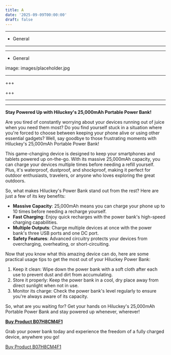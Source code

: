 ```yaml
---
title: A
date: '2025-09-09T00:00:00'
draft: false
---
```


---




- General
---

---

- General

image: images/placeholder.jpg

---

+++






+++





---



---
**Stay Powered Up with Hiluckey's 25,000mAh Portable Power Bank!**

Are you tired of constantly worrying about your devices running out of juice when you need them most? Do you find yourself stuck in a situation where you're forced to choose between keeping your phone alive or using other essential gadgets? Well, say goodbye to those frustrating moments with Hiluckey's 25,000mAh Portable Power Bank!

This game-changing device is designed to keep your smartphones and tablets powered up on-the-go. With its massive 25,000mAh capacity, you can charge your devices multiple times before needing a refill yourself. Plus, it's waterproof, dustproof, and shockproof, making it perfect for outdoor enthusiasts, travelers, or anyone who loves exploring the great outdoors.

So, what makes Hiluckey's Power Bank stand out from the rest? Here are just a few of its key benefits:

* **Massive Capacity**: 25,000mAh means you can charge your phone up to 10 times before needing a recharge yourself.
* **Fast Charging**: Enjoy quick recharges with the power bank's high-speed charging capabilities.
* **Multiple Outputs**: Charge multiple devices at once with the power bank's three USB ports and one DC port.
* **Safety Features**: Advanced circuitry protects your devices from overcharging, overheating, or short-circuiting.

Now that you know what this amazing device can do, here are some practical usage tips to get the most out of your Hiluckey Power Bank:

1. Keep it clean: Wipe down the power bank with a soft cloth after each use to prevent dust and dirt from accumulating.
2. Store it properly: Keep the power bank in a cool, dry place away from direct sunlight when not in use.
3. Monitor its charge: Check the power bank's level regularly to ensure you're always aware of its capacity.

So, what are you waiting for? Get your hands on Hiluckey's 25,000mAh Portable Power Bank and stay powered up whenever, wherever!

**[Buy Product B07H8CM4F1](https://www.amazon.com/25000mAh-Hiluckey-Portable-Waterproof-Smartphones/dp/B07H8CM4F1/)**

Grab your power bank today and experience the freedom of a fully charged device, anywhere you go!

[Buy Product B07H8CM4F1](https://www.amazon.com/25000mAh-Hiluckey-Portable-Waterproof-Smartphones/dp/B07H8CM4F1/)